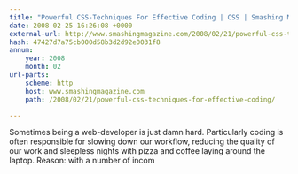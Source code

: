 ```yaml
---
title: "Powerful CSS-Techniques For Effective Coding | CSS | Smashing Magazine"
date: 2008-02-25 16:26:08 +0000
external-url: http://www.smashingmagazine.com/2008/02/21/powerful-css-techniques-for-effective-coding/
hash: 47427d7a75cb000d58b3d2d92e0031f8
annum:
    year: 2008
    month: 02
url-parts:
    scheme: http
    host: www.smashingmagazine.com
    path: /2008/02/21/powerful-css-techniques-for-effective-coding/

---
```


Sometimes being a web-developer is just damn hard. Particularly coding is often responsible for slowing down our workflow, reducing the quality of our work and sleepless nights with pizza and coffee laying around the laptop. Reason: with a number of incom
